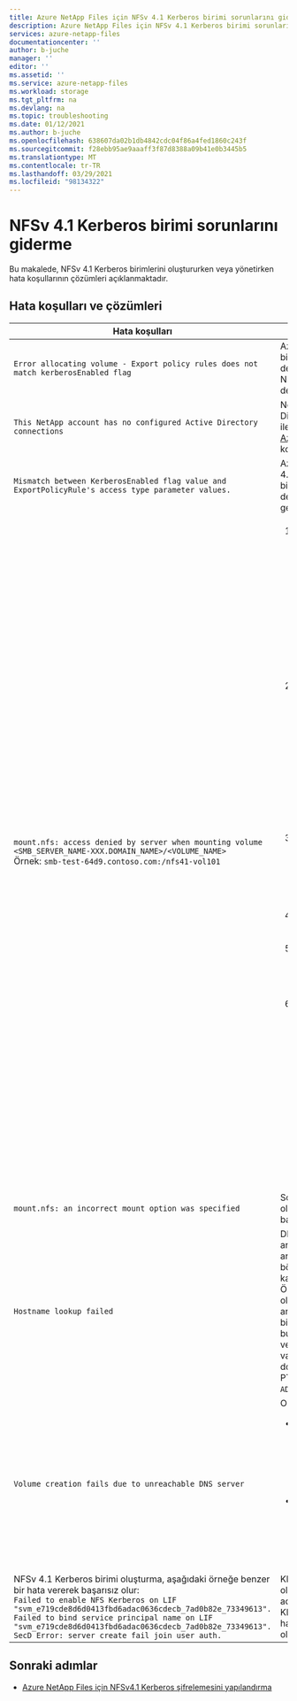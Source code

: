 ```yaml
---
title: Azure NetApp Files için NFSv 4.1 Kerberos birimi sorunlarını giderme | Microsoft Docs
description: Azure NetApp Files için NFSv 4.1 Kerberos birimi sorunlarını gidermenize yardımcı olabilecek hata iletileri ve çözümleri açıklanmaktadır.
services: azure-netapp-files
documentationcenter: ''
author: b-juche
manager: ''
editor: ''
ms.assetid: ''
ms.service: azure-netapp-files
ms.workload: storage
ms.tgt_pltfrm: na
ms.devlang: na
ms.topic: troubleshooting
ms.date: 01/12/2021
ms.author: b-juche
ms.openlocfilehash: 638607da02b1db4842cdc04f86a4fed1860c243f
ms.sourcegitcommit: f28ebb95ae9aaaff3f87d8388a09b41e0b3445b5
ms.translationtype: MT
ms.contentlocale: tr-TR
ms.lasthandoff: 03/29/2021
ms.locfileid: "98134322"
---
```

# <a name="troubleshoot-nfsv41-kerberos-volume-issues"></a>NFSv 4.1 Kerberos birimi sorunlarını giderme 

Bu makalede, NFSv 4.1 Kerberos birimlerini oluştururken veya yönetirken hata koşullarının çözümleri açıklanmaktadır. 

## <a name="error-conditions-and-resolutions"></a>Hata koşulları ve çözümleri

|     Hata koşulları    |     Çözümler    |
|-|-|
|`Error allocating volume - Export policy rules does not match kerberosEnabled flag` | Azure NetApp Files, NFSv3 birimleri için Kerberos 'yi desteklemez. Kerberos yalnızca NFSv 4.1 protokolü için desteklenir.  |
|`This NetApp account has no configured Active Directory   connections`  |  NetApp hesabı için Active Directory **KDC IP** ve **ad sunucu adı** ile yapılandırın. Yönergeler için [Azure Portal yapılandırma](configure-kerberos-encryption.md#configure-the-azure-portal) konusuna bakın. |
|`Mismatch between KerberosEnabled flag value and ExportPolicyRule's access type parameter values.`  | Azure NetApp Files, düz bir NFSv 4.1 birimini Kerberos NFSv 4.1 birimine dönüştürmeyi desteklemez ve tam tersi de geçerlidir. |
|`mount.nfs: access denied by server when mounting volume <SMB_SERVER_NAME-XXX.DOMAIN_NAME>/<VOLUME_NAME>` <br>  Örnek: `smb-test-64d9.contoso.com:/nfs41-vol101` | <ol><li> A/PTR kayıtlarının düzgün kurulduğundan ve sunucu adı için Active Directory bulunduğundan emin olun `smb-test-64d9.contoso.com` . <br> NFS istemcisinde, `nslookup` `smb-test-64d9.contoso.com` IP adresi IP1 (yani,) olarak ÇÖZÜMLENIRSE `10.1.1.68` , `nslookup` IP1 ' nin yalnızca bir kayda (yani,) çözümlenmelidir `smb-test-64d9.contoso.com` . `nslookup`öğesinin ıP1 birden çok ada *çözümlenmemelidir.* </li>  <li>`NFS-<Smb NETBIOS NAME>-<few random characters>`PowerShell veya Kullanıcı arabirimini kullanarak ad üzerinde bulunan NFS makine hesabı IÇIN AES-256 ayarlayın. <br> Örnek komutlar: <ul><li>`Set-ADComputer <NFS_MACHINE_ACCOUNT_NAME> -KerberosEncryptionType AES256` </li><li>`Set-ADComputer NFS-SMB-TEST-64 -KerberosEncryptionType AES256` </li></ul> </li> <li>NFS istemcisi, AD ve Azure NetApp Files depolama yazılımlarının zamanının birbirleriyle eşitlendiğinden ve beş dakikalık bir eğriltme aralığında olduğundan emin olun. </li>  <li>Komutunu kullanarak NFS istemcisinde Kerberos bileti alın `kinit <administrator>` .</li> <li>NFS istemci ana bilgisayar adını 15 karakterden daha az bir şekilde azaltın ve bölgeye katılmayı yeniden gerçekleştirin. </li><li>NFS istemcisini ve `rpcgssd` hizmetini aşağıdaki şekilde yeniden başlatın. Komut, işletim sistemine bağlı olarak farklılık gösterebilir.<br> RHEL 7: <br> `service nfs restart` <br> `service rpcgssd restart` <br> CentOS 8: <br> `systemctl enable nfs-client.target && systemctl start nfs-client.target` <br> Ubuntu <br> (Hizmeti yeniden başlatın `rpc-gssd` .) <br> `sudo systemctl start rpc-gssd.service` </ul>| 
|`mount.nfs: an incorrect mount option was specified`   | Sorun, NFS istemci sorunuyla ilişkili olabilir. NFS istemcisini yeniden başlatın.    |
|`Hostname lookup failed`   | DNS sunucusunda bir geriye doğru arama bölgesi oluşturmanız ve ardından bu geriye doğru arama bölgesine AD ana makinesinin PTR kaydını eklemeniz gerekir. <br> Örneğin, AD makinenin IP adresinin olduğunu `10.1.1.4` , ad makinesinin ana bilgisayar adının (ana bilgisayar adı kullanılarak bulunduğu şekilde) olduğunu `AD1` ve etki alanı adının olduğunu varsayalım `contoso.com` . Geriye doğru arama bölgesine eklenen PTR kaydı olmalıdır `10.1.1.4 -> AD1.contoso.com` . |
|`Volume creation fails due to unreachable DNS server`  | Olası iki çözüm vardır: <br> <ul><li> Bu hata, DNS 'ye ulaşılamıyor olduğunu gösterir. Bunun nedeni yanlış bir DNS IP 'si veya bir ağ sorunu olabilir. AD bağlantısı ' nda girilen DNS IP 'sini kontrol edin ve IP 'nin doğru olduğundan emin olun. </li> <li> AD ve birimin aynı bölgede ve aynı VNet 'te bulunduğundan emin olun. Bunlar farklı VNET 'lerde yer alıyorsa, iki sanal ağ arasında VNet eşlemesi kurulduğundan emin olun. </li></ul> |
|NFSv 4.1 Kerberos birimi oluşturma, aşağıdaki örneğe benzer bir hata vererek başarısız olur: <br> `Failed to enable NFS Kerberos on LIF "svm_e719cde8d6d0413fbd6adac0636cdecb_7ad0b82e_73349613". Failed to bind service principal name on LIF "svm_e719cde8d6d0413fbd6adac0636cdecb_7ad0b82e_73349613". SecD Error: server create fail join user auth.` |KDC IP 'si yanlış ve Kerberos birimi oluşturuldu. KDC IP 'sini doğru bir adresle güncelleştirin. <br> KDC IP 'yi güncelleştirdikten sonra, hata kaybolur. Birimi yeniden oluşturmanız gerekiyor. |

## <a name="next-steps"></a>Sonraki adımlar  

* [Azure NetApp Files için NFSv4.1 Kerberos şifrelemesini yapılandırma](configure-kerberos-encryption.md)
